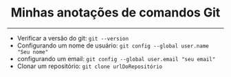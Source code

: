 <h1 style="text-align:center">Minhas anotações de comandos Git</h1>

---

- Verificar a versão do git: `git --version`
- Configurando um nome de usuário: `git config --global user.name "Seu nome"`
- configurando um email: `git config --global user.email "seu email"`
- Clonar um repositório: `git clone urlDoRepositório`
